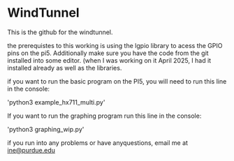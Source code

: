 # WindTunnel

This is the github for the windtunnel.

the prerequistes to this working is using the lgpio library to acess the GPIO pins on the pi5. Additionally make sure you have the code from the git installed into some editor. (when I was working on it April 2025, I had it installed already as well as the libraries.

if you want to run the basic program on the PI5, you will need to run this line in the console:

'python3 example_hx711_multi.py'

If you want to run the graphing program run this line in the console:

'python3 graphing_wip.py'

if you run into any problems or have anyquestions, email me at ine@purdue.edu
